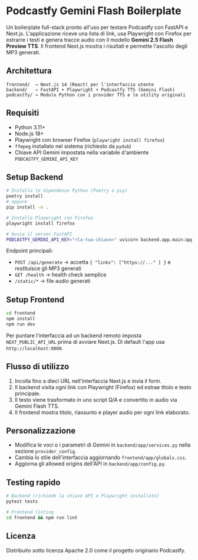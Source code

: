 # Podcastfy Gemini Flash Boilerplate

Un boilerplate full-stack pronto all'uso per testare Podcastfy con FastAPI e Next.js.
L'applicazione riceve una lista di link, usa Playwright con Firefox per estrarre i testi e genera tracce audio con il modello **Gemini 2.5 Flash Preview TTS**.
Il frontend Next.js mostra i risultati e permette l'ascolto degli MP3 generati.

## Architettura

```
frontend/  → Next.js 14 (React) per l'interfaccia utente
backend/   → FastAPI + Playwright + Podcastfy TTS (Gemini Flash)
podcastfy/ → Modulo Python con i provider TTS e le utility originali
```

## Requisiti

- Python 3.11+
- Node.js 18+
- Playwright con browser Firefox (`playwright install firefox`)
- `ffmpeg` installato nel sistema (richiesto da `pydub`)
- Chiave API Gemini impostata nella variabile d'ambiente `PODCASTFY_GEMINI_API_KEY`

## Setup Backend

```bash
# Installa le dipendenze Python (Poetry o pip)
poetry install
# oppure
pip install -e .

# Installa Playwright con Firefox
playwright install firefox

# Avvia il server FastAPI
PODCASTFY_GEMINI_API_KEY="<la-tua-chiave>" uvicorn backend.app.main:app --reload
```

Endpoint principali:
- `POST /api/generate` → accetta `{ "links": ["https://..." ] }` e restituisce gli MP3 generati
- `GET /health` → health check semplice
- `/static/*` → file audio generati

## Setup Frontend

```bash
cd frontend
npm install
npm run dev
```

Per puntare l'interfaccia ad un backend remoto imposta `NEXT_PUBLIC_API_URL` prima di avviare Next.js.
Di default l'app usa `http://localhost:8000`.

## Flusso di utilizzo

1. Incolla fino a dieci URL nell'interfaccia Next.js e invia il form.
2. Il backend visita ogni link con Playwright (Firefox) ed estrae titolo e testo principale.
3. Il testo viene trasformato in uno script Q/A e convertito in audio via Gemini Flash TTS.
4. Il frontend mostra titolo, riassunto e player audio per ogni link elaborato.

## Personalizzazione

- Modifica le voci o i parametri di Gemini in `backend/app/services.py` nella sezione `provider_config`.
- Cambia lo stile dell'interfaccia aggiornando `frontend/app/globals.css`.
- Aggiorna gli allowed origins dell'API in `backend/app/config.py`.

## Testing rapido

```bash
# Backend (richiede la chiave API e Playwright installato)
pytest tests

# Frontend linting
cd frontend && npm run lint
```

## Licenza

Distribuito sotto licenza Apache 2.0 come il progetto originario Podcastfy.
